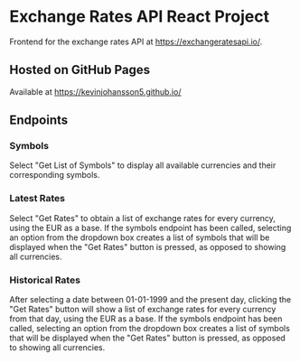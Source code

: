 # Exchange Rates API React Project

Frontend for the exchange rates API at https://exchangeratesapi.io/.

## Hosted on GitHub Pages

Available at https://kevinjohansson5.github.io/

## Endpoints

### Symbols

Select "Get List of Symbols" to display all available currencies and their corresponding symbols.

### Latest Rates

Select "Get Rates" to obtain a list of exchange rates for every currency, using the EUR as a base.
If the symbols endpoint has been called, selecting an option from the dropdown box creates a list of symbols that will be displayed when the "Get Rates" button is pressed, as opposed to showing all currencies.

### Historical Rates
After selecting a date between 01-01-1999 and the present day, clicking the "Get Rates" button will show a list of exchange rates for every currency from that day, using the EUR as a base.
If the symbols endpoint has been called, selecting an option from the dropdown box creates a list of symbols that will be displayed when the "Get Rates" button is pressed, as opposed to showing all currencies.
